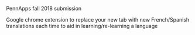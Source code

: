 PennApps fall 2018 submission

Google chrome extension to replace your new tab with new French/Spanish translations each 
time to aid in learning/re-learning a language
